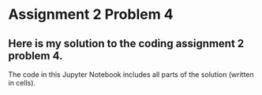# Assignment 2 Problem 4
## Here is my solution to the coding assignment 2 problem 4.
The code in this Jupyter Notebook includes all parts of the solution (written in cells).
